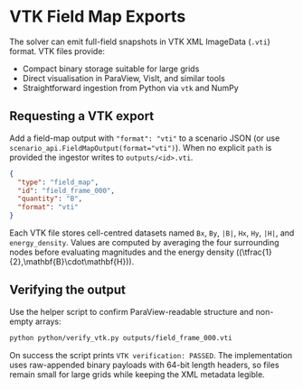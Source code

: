 # VTK Field Map Exports

The solver can emit full-field snapshots in VTK XML ImageData (`.vti`) format.
VTK files provide:

- Compact binary storage suitable for large grids
- Direct visualisation in ParaView, VisIt, and similar tools
- Straightforward ingestion from Python via `vtk` and NumPy

## Requesting a VTK export

Add a field-map output with `"format": "vti"` to a scenario JSON (or use
`scenario_api.FieldMapOutput(format="vti")`). When no explicit `path` is
provided the ingestor writes to `outputs/<id>.vti`.

```json
{
  "type": "field_map",
  "id": "field_frame_000",
  "quantity": "B",
  "format": "vti"
}
```

Each VTK file stores cell-centred datasets named `Bx`, `By`, `|B|`, `Hx`, `Hy`,
`|H|`, and `energy_density`. Values are computed by averaging the four
surrounding nodes before evaluating magnitudes and the energy density
(\(\tfrac{1}{2}\,\mathbf{B}\cdot\mathbf{H}\)).

## Verifying the output

Use the helper script to confirm ParaView-readable structure and non-empty
arrays:

```bash
python python/verify_vtk.py outputs/field_frame_000.vti
```

On success the script prints `VTK verification: PASSED`. The implementation uses
raw-appended binary payloads with 64-bit length headers, so files remain small
for large grids while keeping the XML metadata legible.


